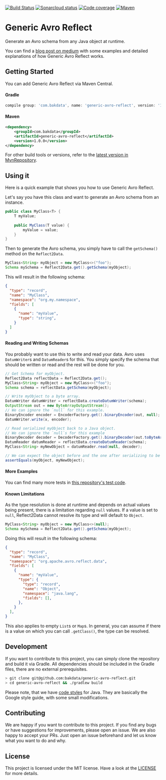 [![Build Status](https://dev.azure.com/bakdata/generic-avro-reflect/_apis/build/status/bakdata.generic-avro-reflect?branchName=master)](https://dev.azure.com/bakdata/generic-avro-reflect/_build/latest?definitionId=1&branchName=master)
[![Sonarcloud status](https://sonarcloud.io/api/project_badges/measure?project=com.bakdata.generic-avro-reflect%3Ageneric-avro-reflect&metric=alert_status)](https://sonarcloud.io/dashboard?id=bakdata-generic-avro-reflect)
[![Code coverage](https://sonarcloud.io/api/project_badges/measure?project=com.bakdata.generic-avro-reflect%3Ageneric-avro-reflect&metric=coverage)](https://sonarcloud.io/dashboard?id=bakdata-generic-avro-reflect)
[![Maven](https://img.shields.io/maven-central/v/com.bakdata.generic-avro-reflect/generic-avro-reflect.svg)](https://search.maven.org/search?q=g:com.bakdata.generic-avro-reflect%20AND%20a:generic-avro-reflect&core=gav)

Generic Avro Reflect
====================


Generate an Avro schema from any Java object at runtime.

You can find a [blog post on medium](https://medium.com/bakdata/xxx) with some examples and detailed explanations of how Generic Avro Reflect works.

## Getting Started

You can add Generic Avro Reflect via Maven Central.

#### Gradle
```gradle
compile group: 'com.bakdata', name: 'generic-avro-reflect', version: '1.0.0'
```

#### Maven
```xml
<dependency>
    <groupId>com.bakdata</groupId>
    <artifactId>generic-avro-reflect</artifactId>
    <version>1.0.0</version>
</dependency>
```


For other build tools or versions, refer to the [latest version in MvnRepository](https://mvnrepository.com/artifact/com.bakdata.generic-avro-reflect/generic-avro-reflect/latest).

## Using it

Here is a quick example that shows you how to use Generic Avro Reflect.

Let's say you have this class and want to generate an Avro schema from an instance. 

```java
public class MyClass<T> {
    T myValue;
    
    public MyClass(T value) {
        myValue = value;
    }
}
```

Then to generate the Avro schema, you simply have to call the `getSchema()` method on the `Reflect2Data`. 

```java
MyClass<String> myObject = new MyClass<>("foo");
Schema mySchema = Reflect2Data.get().getSchema(myObject);
```

This will result in the following schema:
```json
{
  "type": "record",
  "name": "MyClass",
  "namespace": "org.my.namespace",
  "fields": [
    {
      "name": "myValue",
      "type": "string",
    }
  ]
}
```

#### Reading and Writing Schemas

You probably want to use this to write and read your data.
Avro uses `DatumWriter`s and `DatumReader`s for this. 
You simply specify the schema that should be written or read and the rest will be done for you.

```java
// Get Schema for myObject.
Reflect2Data reflectData = Reflect2Data.get();
MyClass<String> myObject = new MyClass<>("foo");
Schema schema = reflectData.getSchema(myObject);

// Write myObject to a byte array.
DatumWriter datumWriter = reflectData.createDatumWriter(schema);
OutputStream out = new ByteArrayOutputStream();
// We can ignore the `null` for this example.
BinaryEncoder encoder = EncoderFactory.get().binaryEncoder(out, null);
datumWriter.write(x, encoder);

// Read serialized myObject back to a Java object.
// We can ignore the `null`s for this example
BinaryDecoder decoder = DecoderFactory.get().binaryDecoder(out.toByteArray(), null);
DatumReader datumReader = reflectData.createDatumReader(schema);
MyClass<String> myNewObject = datumReader.read(null, decoder);

// We can expect the object before and the one after serializing to be equal.
assertEquals(myObject, myNewObject);
``` 

#### More Examples

You can find many more tests in [this repository's test code](https://github.com/bakdata/generic-avro-reflect/blob/master/generic-avro-reflect/src/test/java/org/apache/avro/reflect/Reflect2DataTest.java).

#### Known Limitations

As the type resolution is done at runtime and depends on actual values being present, there is a limitation regarding `null` values.
If a value is set to `null`, Reflect2Data cannot resolve its type and will default to `Object`.

```java
MyClass<String> myObject = new MyClass<>(null);
Schema mySchema = Reflect2Data.get().getSchema(myObject);
```

Doing this will result in the following schema:
```json
{
  "type": "record",
  "name": "MyClass",
  "namespace": "org.apache.avro.reflect.data",
  "fields": [
    {
      "name": "myValue",
      "type": {
        "type": "record",
        "name": "Object",
        "namespace": "java.lang",
        "fields": [],
      },
    }
  ],
}
```

This also applies to empty `List`s or `Map`s. 
In general, you can assume if there is a value on which you can call `.getClass()`, the type can be resolved.

## Development

If you want to contribute to this project, you can simply clone the repository and build it via Gradle.
All dependencies should be included in the Gradle files, there are no external prerequisites.

```bash
> git clone git@github.com:bakdata/generic-avro-reflect.git
> cd generic-avro-reflect && ./gradlew build
```

Please note, that we have [code styles](https://github.com/bakdata/bakdata-code-styles) for Java.
They are basically the Google style guide, with some small modifications.

## Contributing

We are happy if you want to contribute to this project.
If you find any bugs or have suggestions for improvements, please open an issue.
We are also happy to accept your PRs.
Just open an issue beforehand and let us know what you want to do and why.

## License
This project is licensed under the MIT license.
Have a look at the [LICENSE](https://github.com/bakdata/fluent-kafka-streams-tests/blob/master/LICENSE) for more details.
